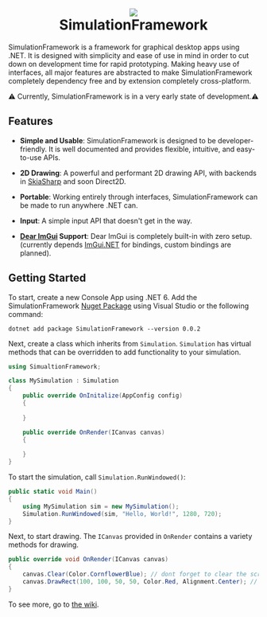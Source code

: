 ﻿<h1 align="center">
<img src="https://raw.githubusercontent.com/Redninja106/simulationframework/master/assets/simulationframework.png"/>
<br>SimulationFramework</br>
</h1>

SimulationFramework is a framework for graphical desktop apps using .NET. It is designed with simplicity and ease of use in mind in order to cut down on development time for rapid prototyping. Making heavy use of interfaces, all major features are abstracted to make SimulationFramework completely dependency free and by extension completely cross-platform.

⚠️ Currently, SimulationFramework is in a very early state of development.⚠️

## Features

- **Simple and Usable**: SimulationFramework is designed to be developer-friendly. It is well documented and provides flexible, intuitive, and easy-to-use APIs. 

- **2D Drawing**: A powerful and performant 2D drawing API, with backends in [SkiaSharp](https://github.com/mono/SkiaSharp) and soon Direct2D.

- **Portable**: Working entirely through interfaces, SimulationFramework can be made to run anywhere .NET can.

- **Input**: A simple input API that doesn't get in the way.

- **[Dear ImGui](https://github.com/ocornut/imgui) Support**: Dear ImGui is completely built-in with zero setup. (currently depends [ImGui.NET](https://github.com/mellinoe/ImGui.NET) for bindings, custom bindings are planned).

## Getting Started

To start, create a new Console App using .NET 6. Add the SimulationFramework [Nuget Package](https://www.nuget.org/packages/SimulationFramework/0.0.2) using Visual Studio or the following command:
```
dotnet add package SimulationFramework --version 0.0.2
```

Next, create a class which inherits from `Simulation`. `Simulation` has virtual methods that can be overridden to add functionality to your simulation.
```cs
using SimualtionFramework;

class MySimulation : Simulation
{
    public override OnInitalize(AppConfig config)
    {
        
    }

    public override OnRender(ICanvas canvas)
    {
        
    }
}
```

To start the simulation, call `Simulation.RunWindowed()`:

```cs
public static void Main()
{
    using MySimulation sim = new MySimulation();
    Simulation.RunWindowed(sim, "Hello, World!", 1280, 720);
}
```

Next, to start drawing. The `ICanvas` provided in `OnRender` contains a variety methods for drawing.

```cs
public override void OnRender(ICanvas canvas)
{
    canvas.Clear(Color.CornflowerBlue); // dont forget to clear the screen each frame!
    canvas.DrawRect(100, 100, 50, 50, Color.Red, Alignment.Center); // draw a 50 pixel wide red square centered around (100, 100)
}
```
To see more, go to [the wiki](https://github.com/Redninja106/simulationframework/wiki).
